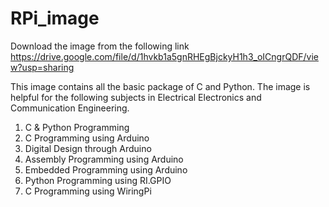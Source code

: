 # RPi_image
Download the image from the following link
https://drive.google.com/file/d/1hvkb1a5gnRHEgBjckyH1h3_oICngrQDF/view?usp=sharing

This image contains all the basic package of C and Python.
The image is helpful for the following subjects in Electrical Electronics and Communication Engineering.

1. C & Python Programming
2. C Programming using Arduino
3. Digital Design through Arduino
4. Assembly Programming using Arduino
5. Embedded Programming using Arduino
6. Python Programming using RI.GPIO
7. C Programming using WiringPi

